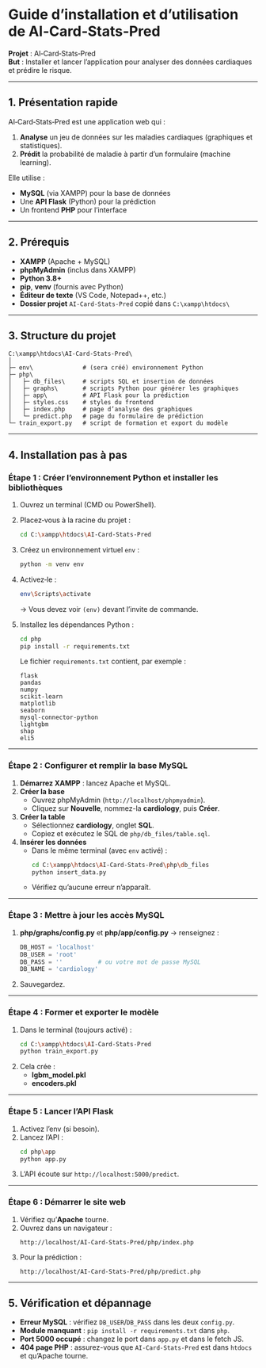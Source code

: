 # Guide d’installation et d’utilisation de AI‑Card‑Stats‑Pred

**Projet** : AI‑Card‑Stats‑Pred   
**But** : Installer et lancer l’application pour analyser des données cardiaques et prédire le risque.

---

## 1. Présentation rapide

AI‑Card‑Stats‑Pred est une application web qui :

1. **Analyse** un jeu de données sur les maladies cardiaques (graphiques et statistiques).  
2. **Prédit** la probabilité de maladie à partir d’un formulaire (machine learning).  

Elle utilise :
- **MySQL** (via XAMPP) pour la base de données  
- Une **API Flask** (Python) pour la prédiction  
- Un frontend **PHP** pour l’interface  

---

## 2. Prérequis

- **XAMPP** (Apache + MySQL)  
- **phpMyAdmin** (inclus dans XAMPP)  
- **Python 3.8+**  
- **pip**, **venv** (fournis avec Python)  
- **Éditeur de texte** (VS Code, Notepad++, etc.)  
- **Dossier projet** `AI‑Card‑Stats‑Pred` copié dans `C:\xampp\htdocs\`

---

## 3. Structure du projet

```
C:\xampp\htdocs\AI‑Card‑Stats‑Pred\
│
├─ env\              # (sera créé) environnement Python
├─ php\
│   ├─ db_files\     # scripts SQL et insertion de données
│   ├─ graphs\       # scripts Python pour générer les graphiques
│   ├─ app\          # API Flask pour la prédiction
│   ├─ styles.css    # styles du frontend
│   ├─ index.php     # page d’analyse des graphiques
│   └─ predict.php   # page du formulaire de prédiction
└─ train_export.py   # script de formation et export du modèle
```

---

## 4. Installation pas à pas

### Étape 1 : Créer l’environnement Python et installer les bibliothèques

1. Ouvrez un terminal (CMD ou PowerShell).  
2. Placez‑vous à la racine du projet :
   ```bash
   cd C:\xampp\htdocs\AI‑Card‑Stats‑Pred
   ```
3. Créez un environnement virtuel `env` :
   ```bash
   python -m venv env
   ```
4. Activez‑le :
   ```bash
   env\Scripts\activate
   ```
   → Vous devez voir `(env)` devant l’invite de commande.

5. Installez les dépendances Python :
   ```bash
   cd php
   pip install -r requirements.txt
   ```
   Le fichier `requirements.txt` contient, par exemple :
   ```
   flask
   pandas
   numpy
   scikit-learn
   matplotlib
   seaborn
   mysql-connector-python
   lightgbm
   shap
   eli5
   ```

---

### Étape 2 : Configurer et remplir la base MySQL

1. **Démarrez XAMPP** : lancez Apache et MySQL.  
2. **Créer la base**  
   - Ouvrez phpMyAdmin (`http://localhost/phpmyadmin`).  
   - Cliquez sur **Nouvelle**, nommez-la **cardiology**, puis **Créer**.  
3. **Créer la table**  
   - Sélectionnez **cardiology**, onglet **SQL**.  
   - Copiez et exécutez le SQL de `php/db_files/table.sql`.  
4. **Insérer les données**  
   - Dans le même terminal (avec `env` activé) :  
     ```bash
     cd C:\xampp\htdocs\AI‑Card‑Stats‑Pred\php\db_files
     python insert_data.py
     ```
   - Vérifiez qu’aucune erreur n’apparaît.

---

### Étape 3 : Mettre à jour les accès MySQL

1. **php/graphs/config.py** et **php/app/config.py** → renseignez :
   ```python
   DB_HOST = 'localhost'
   DB_USER = 'root'
   DB_PASS = ''          # ou votre mot de passe MySQL
   DB_NAME = 'cardiology'
   ```
2. Sauvegardez.

---

### Étape 4 : Former et exporter le modèle

1. Dans le terminal (toujours activé) :
   ```bash
   cd C:\xampp\htdocs\AI‑Card‑Stats‑Pred
   python train_export.py
   ```
2. Cela crée :
   - **lgbm_model.pkl**  
   - **encoders.pkl**  

---

### Étape 5 : Lancer l’API Flask

1. Activez l’env (si besoin).  
2. Lancez l’API :
   ```bash
   cd php\app
   python app.py
   ```
3. L’API écoute sur `http://localhost:5000/predict`.

---

### Étape 6 : Démarrer le site web

1. Vérifiez qu’**Apache** tourne.  
2. Ouvrez dans un navigateur :
   ```
   http://localhost/AI‑Card‑Stats‑Pred/php/index.php
   ```
3. Pour la prédiction :
   ```
   http://localhost/AI‑Card‑Stats‑Pred/php/predict.php
   ```

---

## 5. Vérification et dépannage

- **Erreur MySQL** : vérifiez `DB_USER`/`DB_PASS` dans les deux `config.py`.  
- **Module manquant** : `pip install -r requirements.txt` dans `php`.  
- **Port 5000 occupé** : changez le port dans `app.py` et dans le fetch JS.  
- **404 page PHP** : assurez-vous que `AI‑Card‑Stats‑Pred` est dans `htdocs` et qu’Apache tourne.
